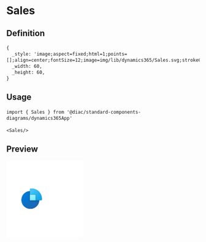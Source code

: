 # Sales

## Definition

```
{
  _style: 'image;aspect=fixed;html=1;points=[];align=center;fontSize=12;image=img/lib/dynamics365/Sales.svg;strokeColor=none;',
  _width: 60,
  _height: 60,
}
```

## Usage

```
import { Sales } from '@diac/standard-components-diagrams/dynamics365App'

<Sales/>
```

## Preview

<img src="./sales.png" width="200"/>
